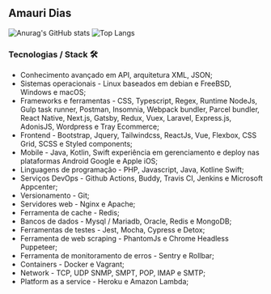 ## Amauri Dias
![Anurag's GitHub stats](https://github-readme-stats.vercel.app/api?username=fxamauri&count_private=true&hide_title=true&line_height=29)
![Top Langs](https://github-readme-stats.vercel.app/api/top-langs/?username=fxamauri&langs_count=8&layout=compact)

### Tecnologias / Stack  🛠️
- Conhecimento avançado em API, arquitetura XML, JSON;
- Sistemas operacionais - Linux baseados em debian e FreeBSD, Windows e macOS;
- Frameworks e ferramentas - CSS, Typescript, Regex, Runtime NodeJs, Gulp task runner, Postman, Insomnia, Webpack bundler, Parcel bundler, React Native, Next.js, Gatsby, Redux, Vuex, Laravel, Express.js, AdonisJS, Wordpress e Tray Ecommerce;
- Frontend - Bootstrap, Jquery, Tailwindcss, ReactJs, Vue, Flexbox, CSS Grid, SCSS e Styled components;
- Mobile - Java, Kotlin, Swift experiência em gerenciamento e deploy nas plataformas Android Google e Apple iOS;
- Linguagens de programação - PHP, Javascript, Java, Kotline Swift;
- Serviços DevOps - Github Actions, Buddy, Travis CI, Jenkins e Microsoft Appcenter;
- Versionamento - Git;
- Servidores web - Nginx e Apache;
- Ferramenta de cache - Redis;
- Bancos de dados - Mysql / Mariadb, Oracle, Redis e MongoDB;
- Ferramentas de testes - Jest, Mocha, Cypress e Detox;
- Ferramenta de web scraping - PhantomJs e Chrome Headless Puppeteer;
- Ferramenta de monitoramento de erros - Sentry e Rollbar;
- Containers - Docker e Vagrant;
- Network - TCP, UDP SNMP, SMPT, POP, IMAP e SMTP;
- Platform as a service - Heroku e Amazon Lambda;

